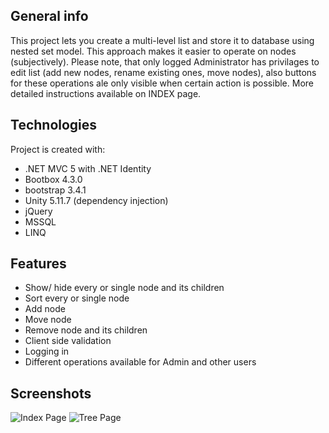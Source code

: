 ## General info
This project lets you create a multi-level list and store it to database using nested set model. This approach makes it easier to operate on nodes (subjectively). Please note, that only logged Administrator has privilages to edit list (add new nodes, rename existing ones, move nodes), also buttons for these operations ale only visible when certain action is possible. More detailed instructions available on INDEX page.
    
## Technologies
Project is created with:
* .NET MVC 5 with .NET Identity
* Bootbox 4.3.0
* bootstrap 3.4.1
* Unity 5.11.7 (dependency injection)
* jQuery
* MSSQL
* LINQ

## Features
* Show/ hide every or single node and its children
* Sort every or single node
* Add node
* Move node
* Remove node and its children
* Client side validation
* Logging in
* Different operations available for Admin and other users


## Screenshots
![Index Page](https://i.ibb.co/D5P26Ys/Index-Page.png)
![Tree Page](https://i.ibb.co/7SHzvJh/Tree-page.png)
